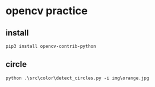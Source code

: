 # opencv practice

## install
    pip3 install opencv-contrib-python

## circle
    python .\src\color\detect_circles.py -i img\orange.jpg